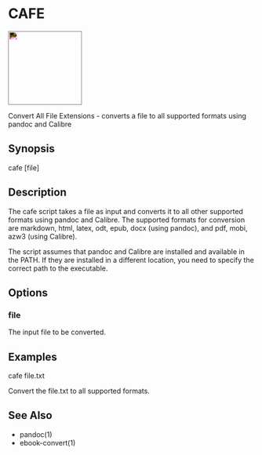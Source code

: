 

# CAFE 

<img src="https://cdn-icons-png.flaticon.com/512/924/924514.png" width="150" 
     height="150" alt="Png Free Stock Bean Cafe Flavor Svg Png Icon Free - Coffee Beans Png Black@nicepng.com" style="filter: invert(1) brightness(200%) ;">


Convert All File Extensions - converts a file to all supported formats using pandoc and Calibre

## Synopsis

cafe [file]

## Description
The cafe script takes a file as input and converts it to all other supported formats using pandoc and Calibre. The supported formats for conversion are markdown, html, latex, odt, epub, docx (using pandoc), and pdf, mobi, azw3 (using Calibre).

The script assumes that pandoc and Calibre are installed and available in the PATH. If they are installed in a different location, you need to specify the correct path to the executable.

## Options
### file
The input file to be converted.

## Examples

cafe file.txt

Convert the file.txt to all supported formats.

## See Also
- pandoc(1)
- ebook-convert(1)
